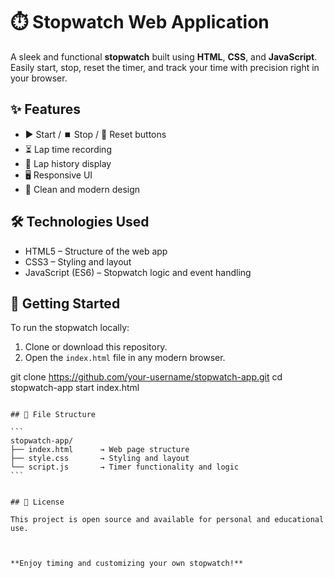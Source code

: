 # ⏱️ Stopwatch Web Application

A sleek and functional **stopwatch** built using **HTML**, **CSS**, and **JavaScript**. Easily start, stop, reset the timer, and track your time with precision right in your browser.

## ✨ Features

- ▶️ Start / ⏹️ Stop / 🔄 Reset buttons
- ⏳ Lap time recording
- 📃 Lap history display
- 🖥️ Responsive UI
- 🎨 Clean and modern design

## 🛠️ Technologies Used

- HTML5 – Structure of the web app  
- CSS3 – Styling and layout  
- JavaScript (ES6) – Stopwatch logic and event handling

## 🚀 Getting Started

To run the stopwatch locally:

1. Clone or download this repository.
2. Open the `index.html` file in any modern browser.


git clone https://github.com/your-username/stopwatch-app.git
cd stopwatch-app
start index.html
````

## 📁 File Structure

```
stopwatch-app/
├── index.html      → Web page structure
├── style.css       → Styling and layout
└── script.js       → Timer functionality and logic
```


## 📄 License

This project is open source and available for personal and educational use.



**Enjoy timing and customizing your own stopwatch!**
